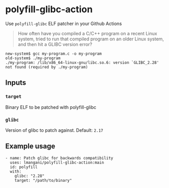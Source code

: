 # polyfill-glibc-action

Use `polyfill-glibc` ELF patcher in your Github Actions

> How often have you compiled a C/C++ program on a recent Linux system, tried to run that compiled program on an older Linux system, and then hit a GLIBC version error?
```
new-system$ gcc my-program.c -o my-program
old-system$ ./my-program
./my-program: /lib/x86_64-linux-gnu/libc.so.6: version `GLIBC_2.28' not found (required by ./my-program)
```

## Inputs

### `target`

Binary ELF to be patched with polyfill-glibc

### `glibc`

Version of glibc to patch against. Default: `2.17`

## Example usage

    - name: Patch glibc for backwards compatibility
      uses: lmangani/polyfill-glibc-action:main
      id: polyfill
      with:
        glibc: "2.28"
        target: "/path/to/binary"
